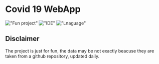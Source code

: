 # Covid 19 WebApp

!["Fun project"](https://img.shields.io/badge/PROJECT%20TYPE-FUN-yellow?style=for-the-badge)
!["IDE"](https://img.shields.io/badge/IDE-VS%20CODE-blue?style=for-the-badge)
!["Lnaguage"](https://img.shields.io/badge/LANGUAGE-JAVA-orange?style=for-the-badge)

## Disclaimer 

The project is just for fun, the data may be not exactly beacuse they are taken from a github repository, updated daily.

